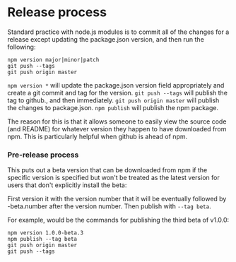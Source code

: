 # Release process

Standard practice with node.js modules is to commit all of the changes for a release except updating the package.json version, and then run the following:

```
npm version major|minor|patch
git push --tags
git push origin master
```

`npm version *` will update the package.json version field appropriately and create a git commit and tag for the version.
`git push --tags` will publish the tag to github., and then immediately.
`git push origin master` will publish the changes to package.json.
`npm publish` will publish the npm package.

The reason for this is that it allows someone to easily view the source code (and README) for whatever version they happen to have downloaded from npm. This is particularly helpful when github is ahead of npm.


### Pre-release process

This puts out a beta version that can be downloaded from npm if the specific version is specified but won't be treated as the latest version for users that don't explicitly install the beta:

First version it with the version number that it will be eventually followed by -beta.number after the version number. Then publish with `--tag beta`.

For example, would be the commands for publishing the third beta of v1.0.0:
```
npm version 1.0.0-beta.3
npm publish --tag beta
git push origin master
git push --tags
```
